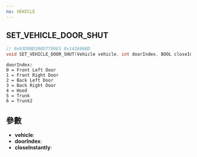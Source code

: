 ```yaml
---
ns: VEHICLE
---
```

## SET_VEHICLE_DOOR_SHUT

```c
// 0x93D9BD300D7789E5 0x142606BD
void SET_VEHICLE_DOOR_SHUT(Vehicle vehicle, int doorIndex, BOOL closeInstantly);
```

```
doorIndex:  
0 = Front Left Door  
1 = Front Right Door  
2 = Back Left Door  
3 = Back Right Door  
4 = Hood  
5 = Trunk  
6 = Trunk2  
```

## 參數
* **vehicle**: 
* **doorIndex**: 
* **closeInstantly**: 

